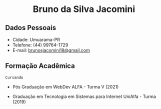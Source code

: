 # <center> Bruno da Silva Jacomini

## Dados Pessoais
* Cidade: Umuarama-PR
* Telefone: (44) 99764-1729
* E-mail: brunosjacomini18@gmail.com

## Formação Acadêmica 

```Cursando```

*  Pós Graduação em WebDev ALFA - Turma V (2021)

*  Graduação em Tecnologia em Sistemas para Internet UniAlfa - Turma (2019)
